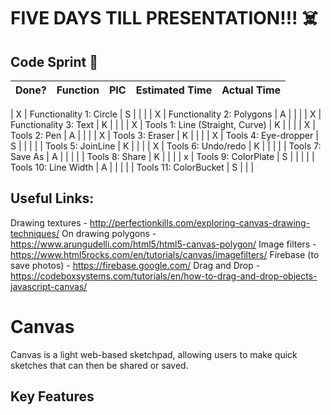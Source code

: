 # FIVE DAYS TILL PRESENTATION!!! :skull_and_crossbones:

## Code Sprint :athletic_shoe:

| Done? | Function                          | PIC      | Estimated Time | Actual Time |
| ----- | --------------------------------- | :------: | :------------: | :---------: |

|   X   | Functionality 1: Circle           |    S     |                |             |
|   X   | Functionality 2: Polygons         |    A     |                |             |
|   X   | Functionality 3: Text             |    K     |                |             |
|   X   | Tools 1: Line (Straight, Curve)   |    K     |                |             |
|   X   | Tools 2: Pen                      |    A     |                |             |
|   X   | Tools 3: Eraser                   |    K     |                |             |
|   X   | Tools 4: Eye-dropper              |    S     |                |             |
|       | Tools 5: JoinLine                 |    K     |                |             |
|   X   | Tools 6: Undo/redo                |    K     |                |             |
|       | Tools 7: Save As                  |    A     |                |             |
|       | Tools 8: Share                    |    K     |                |             |
|   x   | Tools 9: ColorPlate               |    S     |                |             |
|       | Tools 10: Line Width              |    A     |                |             |
|       | Tools 11: ColorBucket             |    S     |                |             |


## Useful Links:
Drawing textures - http://perfectionkills.com/exploring-canvas-drawing-techniques/
On drawing polygons - https://www.arungudelli.com/html5/html5-canvas-polygon/
Image filters - https://www.html5rocks.com/en/tutorials/canvas/imagefilters/
Firebase (to save photos) - https://firebase.google.com/
Drag and Drop - https://codeboxsystems.com/tutorials/en/how-to-drag-and-drop-objects-javascript-canvas/

# Canvas
Canvas is a light web-based sketchpad, allowing users to make quick sketches that can then be shared or saved.

## Key Features

